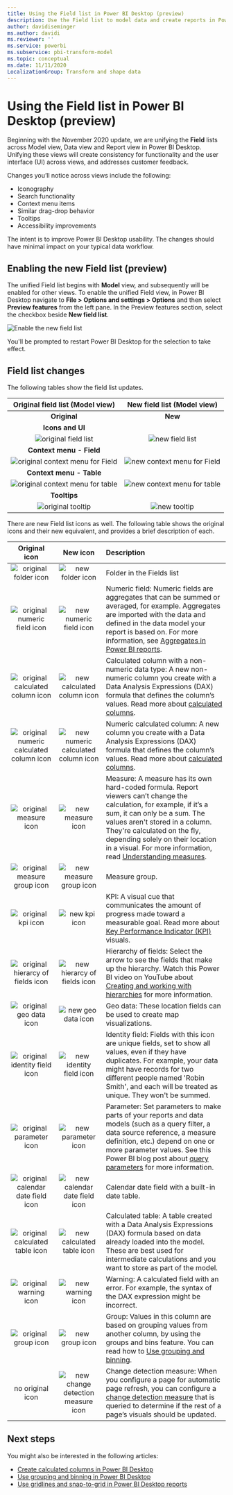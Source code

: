 ```yaml
---
title: Using the Field list in Power BI Desktop (preview)
description: Use the Field list to model data and create reports in Power BI Desktop
author: davidiseminger
ms.author: davidi
ms.reviewer: ''
ms.service: powerbi
ms.subservice: pbi-transform-model
ms.topic: conceptual
ms.date: 11/11/2020
LocalizationGroup: Transform and shape data
---
```


# Using the Field list in Power BI Desktop (preview)

Beginning with the November 2020 update, we are unifying the **Field** lists across Model view, Data view and Report view in Power BI Desktop. Unifying these views will create consistency for functionality and the user interface (UI) across views, and addresses customer feedback.

Changes you’ll notice across views include the following:

* Iconography
* Search functionality
* Context menu items
* Similar drag-drop behavior
* Tooltips
* Accessibility improvements

The intent is to improve Power BI Desktop usability. The changes should have minimal impact on your typical data workflow.

## Enabling the new Field list (preview)

The unified Field list begins with **Model** view, and subsequently will be enabled for other views. To enable the unified Field view, in Power BI Desktop navigate to **File > Options and settings > Options** and then select **Preview features** from the left pane. In the Preview features section, select the checkbox beside **New field list**.

![Enable the new field list](media/desktop-field-list/field-list-01.png)

You'll be prompted to restart Power BI Desktop for the selection to take effect.

## Field list changes

The following tables show the field list updates. 


|**Original field list (Model view)**  | **New field list (Model view)**  |
|:---------:|:---------:|
|**Original** |**New** |
|**Icons and UI**       ||
|![original field list](media/desktop-field-list/field-list-01a.png)     |![new field list](media/desktop-field-list/field-list-01b.png)    |
|**Context menu - Field**       ||
|![original context menu for Field](media/desktop-field-list/field-list-02a.png)     |![new context menu for Field](media/desktop-field-list/field-list-02b.png)    |
|**Context menu - Table**       ||
|![original context menu for table](media/desktop-field-list/field-list-03a.png)     |![new context menu for table](media/desktop-field-list/field-list-03b.png)    |
|**Tooltips**       ||
|![original tooltip](media/desktop-field-list/field-list-04a.png)     |![new tooltip](media/desktop-field-list/field-list-04b.png)    |

There are new Field list icons as well. The following table shows the original icons and their new equivalent, and provides a brief description of each. 


|Original icon  |New icon  |Description  |
|:---------:|:---------:|:---------|
|![original folder icon](media/desktop-field-list/field-list-05a.png)     |![new folder icon](media/desktop-field-list/field-list-05b.png)           |Folder in the Fields list         |
|![original numeric field icon](media/desktop-field-list/field-list-06a.png)     |![new numeric field icon](media/desktop-field-list/field-list-06b.png)         |Numeric field: Numeric fields are aggregates that can be summed or averaged, for example. Aggregates are imported with the data and defined in the data model your report is based on. For more information, see [Aggregates in Power BI reports](../create-reports/service-aggregates.md).         |
|![original calculated column icon](media/desktop-field-list/field-list-07a.png)     |![new calculated column icon](media/desktop-field-list/field-list-07b.png)         |Calculated column with a non-numeric data type: A new non-numeric column you create with a Data Analysis Expressions (DAX) formula that defines the column’s values. Read more about [calculated columns](desktop-calculated-columns.md).        |
|![original numeric calculated column icon](media/desktop-field-list/field-list-08a.png)     |![new numeric calculated column icon](media/desktop-field-list/field-list-08b.png)          |Numeric calculated column: A new column you create with a Data Analysis Expressions (DAX) formula that defines the column’s values. Read more about [calculated columns](desktop-calculated-columns.md).         |
|![original measure icon](media/desktop-field-list/field-list-09a.png)     |![new measure icon](media/desktop-field-list/field-list-09b.png)          |Measure: A measure has its own hard-coded formula. Report viewers can’t change the calculation, for example, if it’s a sum, it can only be a sum. The values aren't stored in a column. They're calculated on the fly, depending solely on their location in a visual. For more information, read [Understanding measures](desktop-measures.md).         |
|![original measure group icon](media/desktop-field-list/field-list-10a.png)     |![new measure group icon](media/desktop-field-list/field-list-10b.png)         |Measure group.         |
|![original kpi icon](media/desktop-field-list/field-list-11a.png)     |![new kpi icon](media/desktop-field-list/field-list-11b.png)         |KPI: A visual cue that communicates the amount of progress made toward a measurable goal. Read more about [Key Performance Indicator (KPI)](../visuals/power-bi-visualization-kpi.md) visuals.         |
|![original hierarcy of fields icon](media/desktop-field-list/field-list-12a.png)     |![new hierarcy of fields icon](media/desktop-field-list/field-list-12b.png)           |Hierarchy of fields: Select the arrow to see the fields that make up the hierarchy. Watch this Power BI video on YouTube about [Creating and working with hierarchies](https://www.youtube.com/watch?v=q8WDUAiTGeU) for more information.         |
|![original geo data icon](media/desktop-field-list/field-list-13a.png)     |![new geo data icon](media/desktop-field-list/field-list-13b.png)         |Geo data: These location fields can be used to create map visualizations.         |
|![original identity field icon](media/desktop-field-list/field-list-14a.png)     |![new identity field icon](media/desktop-field-list/field-list-14b.png)          |Identity field: Fields with this icon are unique fields, set to show all values, even if they have duplicates. For example, your data might have records for two different people named 'Robin Smith', and each will be treated as unique. They won't be summed.         |
|![original parameter icon](media/desktop-field-list/field-list-15a.png)     |![new parameter icon](media/desktop-field-list/field-list-15b.png)          |Parameter: Set parameters to make parts of your reports and data models (such as a query filter, a data source reference, a measure definition, etc.) depend on one or more parameter values. See this Power BI blog post about [query parameters](https://powerbi.microsoft.com/blog/deep-dive-into-query-parameters-and-power-bi-templates/) for more information.         |
|![original calendar date field icon](media/desktop-field-list/field-list-16a.png)     |![new calendar date field icon](media/desktop-field-list/field-list-16b.png)         |Calendar date field with a built-in date table.         |
|![original calculated table icon](media/desktop-field-list/field-list-17a.png)     |![new calculated table icon](media/desktop-field-list/field-list-17b.png)          |Calculated table: A table created with a Data Analysis Expressions (DAX) formula based on data already loaded into the model. These are best used for intermediate calculations and you want to store as part of the model.         |
|![original warning icon](media/desktop-field-list/field-list-18a.png)     |![new warning icon](media/desktop-field-list/field-list-18b.png)         |Warning: A calculated field with an error. For example, the syntax of the DAX expression might be incorrect.         |
|![original group icon](media/desktop-field-list/field-list-19a.png)     |![new group icon](media/desktop-field-list/field-list-19b.png)         |Group: Values in this column are based on grouping values from another column, by using the groups and bins feature. You can read how to [Use grouping and binning](../create-reports/desktop-grouping-and-binning.md).         |
| no original icon    |![new change detection measure icon](media/desktop-field-list/field-list-20b.png)          |Change detection measure: When you configure a page for automatic page refresh, you can configure a [change detection measure](../create-reports/desktop-grouping-and-binning.md) that is queried to determine if the rest of a page’s visuals should be updated.         |


## Next steps

You might also be interested in the following articles:

* [Create calculated columns in Power BI Desktop](desktop-calculated-columns.md)
* [Use grouping and binning in Power BI Desktop](../create-reports/desktop-grouping-and-binning.md)
* [Use gridlines and snap-to-grid in Power BI Desktop reports](../create-reports/desktop-gridlines-snap-to-grid.md)

